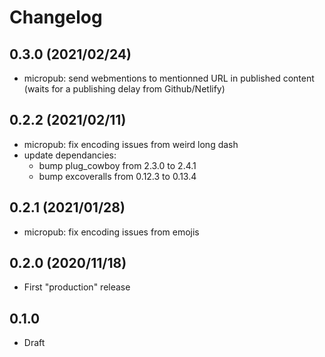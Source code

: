# Changelog

## 0.3.0 (2021/02/24)
- micropub: send webmentions to mentionned URL in published content (waits for a publishing delay from Github/Netlify)

## 0.2.2 (2021/02/11)
- micropub: fix encoding issues from weird long dash
- update dependancies:
    - bump plug_cowboy from 2.3.0 to 2.4.1
    - bump excoveralls from 0.12.3 to 0.13.4

## 0.2.1 (2021/01/28)
- micropub: fix encoding issues from emojis

## 0.2.0 (2020/11/18)
- First "production" release

## 0.1.0
- Draft 
